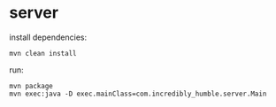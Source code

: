 # server
install dependencies:
```
mvn clean install
```

run:
```
mvn package
mvn exec:java -D exec.mainClass=com.incredibly_humble.server.Main
```
